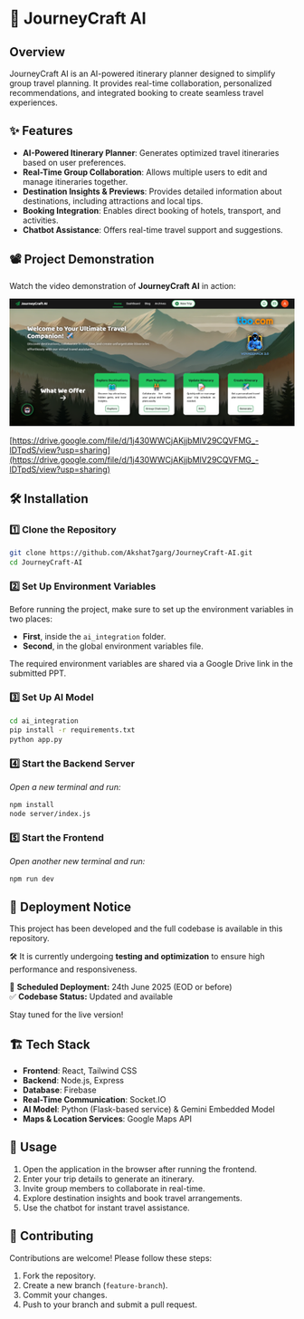 # 🚀 JourneyCraft AI

## Overview
JourneyCraft AI is an AI-powered itinerary planner designed to simplify group travel planning. It provides real-time collaboration, personalized recommendations, and integrated booking to create seamless travel experiences.

## ✨ Features
- **AI-Powered Itinerary Planner**: Generates optimized travel itineraries based on user preferences.
- **Real-Time Group Collaboration**: Allows multiple users to edit and manage itineraries together.
- **Destination Insights & Previews**: Provides detailed information about destinations, including attractions and local tips.
- **Booking Integration**: Enables direct booking of hotels, transport, and activities.
- **Chatbot Assistance**: Offers real-time travel support and suggestions.

## 📽️ Project Demonstration

Watch the video demonstration of **JourneyCraft AI** in action:  

[![Watch the Video](https://github.com/Akshat7garg/JourneyCraft-AI/blob/main/public/Landing_page.png)](https://drive.google.com/file/d/1j430WWCjAKjjbMlV29CQVFMG_-lDTpdS/view?usp=sharing)

[https://drive.google.com/file/d/1j430WWCjAKjjbMlV29CQVFMG_-lDTpdS/view?usp=sharing](https://drive.google.com/file/d/1j430WWCjAKjjbMlV29CQVFMG_-lDTpdS/view?usp=sharing)

## 🛠 Installation

### 1️⃣ Clone the Repository
```sh
git clone https://github.com/Akshat7garg/JourneyCraft-AI.git
cd JourneyCraft-AI
```

### 2️⃣ Set Up Environment Variables
Before running the project, make sure to set up the environment variables in two places:

- **First**, inside the `ai_integration` folder.
- **Second**, in the global environment variables file.

The required environment variables are shared via a Google Drive link in the submitted PPT.

### 3️⃣ Set Up AI Model
```sh
cd ai_integration
pip install -r requirements.txt
python app.py
```

### 4️⃣ Start the Backend Server
_Open a new terminal and run:_
```sh
npm install
node server/index.js
```

### 5️⃣ Start the Frontend
_Open another new terminal and run:_
```sh
npm run dev
```

## 🚧 Deployment Notice

This project has been developed and the full codebase is available in this repository.

🛠️ It is currently undergoing **testing and optimization** to ensure high performance and responsiveness.

📅 **Scheduled Deployment:** 24th June 2025 (EOD or before)  
✅ **Codebase Status:** Updated and available

Stay tuned for the live version!


## 🏗 Tech Stack
- **Frontend**: React, Tailwind CSS
- **Backend**: Node.js, Express
- **Database**: Firebase
- **Real-Time Communication**: Socket.IO
- **AI Model**: Python (Flask-based service) & Gemini Embedded Model
- **Maps & Location Services**: Google Maps API

## 🚀 Usage
1. Open the application in the browser after running the frontend.
2. Enter your trip details to generate an itinerary.
3. Invite group members to collaborate in real-time.
4. Explore destination insights and book travel arrangements.
5. Use the chatbot for instant travel assistance.

## 🤝 Contributing
Contributions are welcome! Please follow these steps:
1. Fork the repository.
2. Create a new branch (`feature-branch`).
3. Commit your changes.
4. Push to your branch and submit a pull request.
